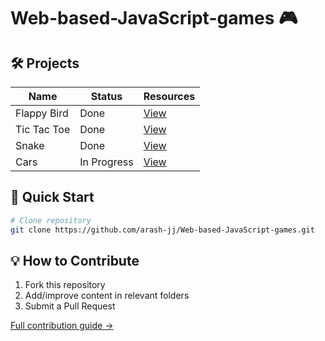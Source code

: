 
# Web-based-JavaScript-games 🎮 

## 🛠️ Projects

| Name       | Status     | Resources                      |
|----------------|------------|--------------------------------|
| Flappy Bird       | Done | [View](games/Flappy-Bird)       |
| Tic Tac Toe      | Done | [View](games/Tic-Tac-Toe)       |
| Snake      | Done | [View](games/Snake)       |
| Cars        | In Progress | [View](games/)        |


## 🚀 Quick Start
```bash
# Clone repository
git clone https://github.com/arash-jj/Web-based-JavaScript-games.git
```
## 💡 How to Contribute
1. Fork this repository
2. Add/improve content in relevant folders
3. Submit a Pull Request

[Full contribution guide →](CONTRIBUTING.md)
